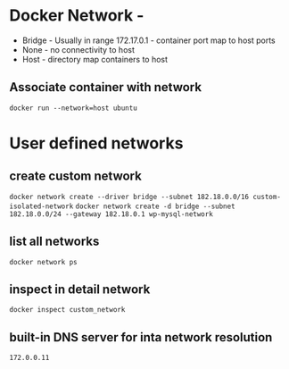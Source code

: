 # Docker Network - 
* Bridge - Usually in range 172.17.0.1 - container port map to host ports
* None - no connectivity to host
* Host - directory map containers to host 
## Associate container with network
`docker run --network=host ubuntu`

# User defined networks
## create custom network
`docker network create --driver bridge --subnet 182.18.0.0/16 custom-isolated-network`
`docker network create -d bridge --subnet 182.18.0.0/24 --gateway 182.18.0.1 wp-mysql-network`
## list all networks
`docker network ps`
## inspect in detail network
`docker inspect custom_network`
## built-in DNS server for inta network resolution
`172.0.0.11`
